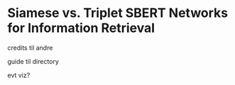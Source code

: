# Siamese vs. Triplet SBERT Networks for Information Retrieval

credits til andre

guide til directory

evt viz?
